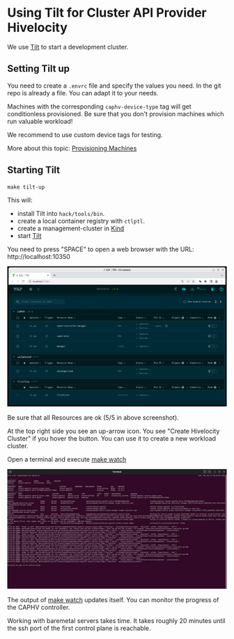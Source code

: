 # Using Tilt for Cluster API Provider Hivelocity


We use [Tilt](https://tilt.dev/) to start a development cluster.


## Setting Tilt up

You need to create a `.envrc` file and specify the values you need. In the git repo is already a file. You can adapt it to your needs.

Machines with the corresponding `caphv-device-type` tag will get conditionless provisioned. Be sure that you don't provision machines which run valuable workload!

We recommend to use custom device tags for testing.

More about this topic: [Provisioning Machines](../topics/provisioning-machines.md)

## Starting Tilt

```
make tilt-up
```

This will:

* install Tilt into `hack/tools/bin`.
* create a local container registry with `ctlptl`.
* create a management-cluster in [Kind](https://kind.sigs.k8s.io/)
* start [Tilt](https://tilt.dev/)

You need to press "SPACE" to open a web browser with the URL: http://localhost:10350

![Screenshot of Tilt](./tilt.jpg)

Be sure that all Resources are ok (5/5 in above screenshot).

At the top right side you see an up-arrow icon. You see "Create Hivelocity Cluster" if you hover the button. You can use it
to create a new workload cluster.

Open a terminal and execute [make watch](../topics/make-watch.md)

![make watch](../topics/make-watch.jpg)

The output of [make watch](../topics/make-watch.md) updates itself. You can monitor the progress of the CAPHV controller.

Working with baremetal servers takes time. It takes roughly 20 minutes
until the ssh port of the first control plane is reachable.

